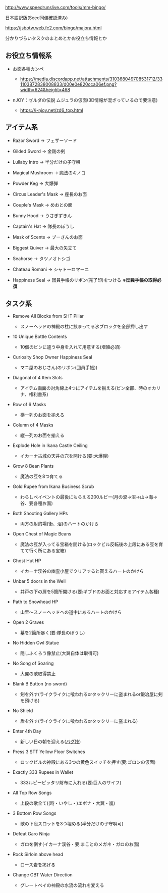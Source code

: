 http://www.speedrunslive.com/tools/mm-bingo/

日本語訳版(Seed同値確認済み)

https://jsbotw.web.fc2.com/bingo/majora.html

分かりづらいタスクのまとめとかお役立ち情報とか

## お役立ち情報系

- お面各種カンペ
  - https://media.discordapp.net/attachments/310368049708531712/331103872838008833/d00e0e820cca06ef.png?width=624&height=468
  
- nJOY：ゼルダの伝説 ムジュラの仮面(3D情報が混ざっているので要注意)
  - https://i-njoy.net/zd6_top.html

## アイテム系

- Razor Sword → フェザーソード
- Gilded Sword → 金剛の剣
- Lullaby Intro → 半分だけの子守唄
- Magical Mushroom → 魔法のキノコ
- Powder Keg → 大爆弾
- Circus Leader's Mask → 座長のお面
- Couple's Mask → めおとの面
- Bunny Hood → うさぎずきん
- Captain's Hat → 隊長のぼうし
- Mask of Scents → ブーさんのお面
- Biggest Quiver → 最大の矢立て
- Seahorse → タツノオトシゴ
- Chateau Romani → シャトーロマーニ

- Happiness Seal → 団員手帳のリボン(完了印)をつける **※団員手帳の取得必須**

## タスク系

- Remove All Blocks from SHT Pillar
  - スノーヘッドの神殿の柱に挟まってる氷ブロックを全部押し出す

- 10 Unique Bottle Contents
  - 10個のビンに違う中身を入れて用意する(増殖必須)
  
- Curiosity Shop Owner Happiness Seal
  - マニ屋のおじさん(のリボン(団員手帳))
  
- Diagonal of 4 Item Slots
  - アイテム画面の対角線上4つにアイテムを揃える(ビン全部、時のオカリナ、権利書系)
  
- Row of 6 Masks
  - 横一列のお面を揃える
  
- Column of 4 Masks
  - 縦一列のお面を揃える
  
- Explode Hole in Ikana Castle Ceiling
  - イカーナ古城の天井の穴を開ける(要:大爆弾)
  
- Grow 8 Bean Plants
  - 魔法の豆を8つ育てる
  
- Gold Rupee from Ikana Business Scrub
  - わらしべイベントの最後にもらえる200ルピー(月の涙→沼→山→海→谷、要各種お面)

- Both Shooting Gallery HPs
  - 両方の射的場(街、沼)のハートのかけら

- Open Chest of Magic Beans
  - 魔法の豆が入ってる宝箱を開ける(ロックビル反転後の上段にある豆を育てて行く所にある宝箱)
  
- Ghost Hut HP
  - イカーナ渓谷の幽霊小屋でクリアすると貰えるハートのかけら
 
- Unbar 5 doors in the Well
  - 井戸の下の扉を5箇所開ける(要:ギブドのお面と対応するアイテム各種)
  
- Path to Snowhead HP
  - 山里～スノーヘッドへの道中にあるハートのかけら
  
- Open 2 Graves
  - 墓を2箇所暴く(要:隊長のぼうし)
  
- No Hidden Owl Statue
  - 隠しふくろう像禁止(大翼自体は取得可)

- No Song of Soaring
  - 大翼の歌取得禁止

- Blank B Button (no sword)
  - 剣を外す(ライクライクに喰われるorタックリーに盗まれるor鍛冶屋に剣を預ける)
  
- No Shield
  - 盾を外す(ライクライクに喰われるorタックリーに盗まれる)
  
- Enter 4th Day
  - 新しい日の朝を迎える([バグ技](https://www.youtube.com/watch?v=5SKott0Kzoc))
  
- Press 3 STT Yellow Floor Switches
  - ロックビルの神殿にある3つの黄色スイッチを押す(要:ゴロンの仮面)
  
- Exactly 333 Rupees in Wallet
  - 333ルピーピッタリ財布に入れる(要:巨人のサイフ)
  
- All Top Row Songs
  - 上段の歌全て((時・いやし・)エポナ・大翼・嵐)
    
- 3 Bottom Row Songs
  - 歌の下段スロットを3つ埋める(半分だけの子守唄可)
  
- Defeat Garo Ninja
  - ガロを倒す(イカーナ渓谷・要:まことのメガネ・ガロのお面)
  
- Rock Sirloin above head
  - ロース岩を掲げる
  
- Change GBT Water Direction
  - グレートベイの神殿の水流の流れを変える
